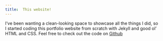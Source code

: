 ```yaml
---
title:  This website!
---
```

I’ve been wanting a clean-looking space to showcase all the things I did, so I started coding this portfolio website from scratch with Jekyll and good ol’ HTML and CSS. Feel free to check out the code on [Github](https://github.com/AlexGherardelli/mnml)
<!--If you like my website, feel free to download the theme from Github!-->
